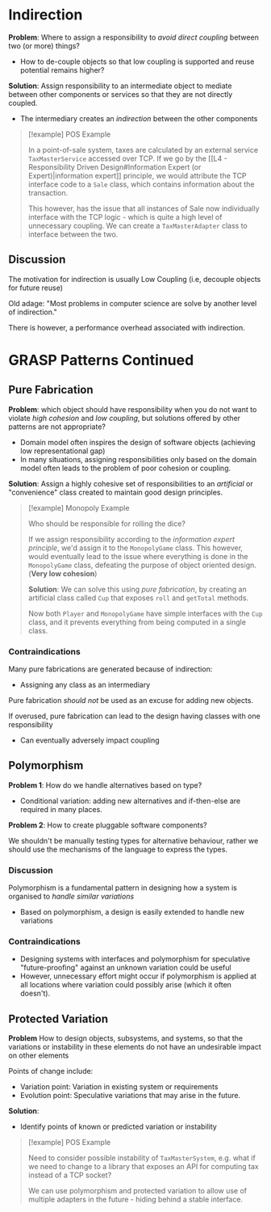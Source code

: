 
# Indirection

**Problem**: Where to assign a responsibility to *avoid direct coupling* between two (or more) things?
- How to de-couple objects so that low coupling is supported and reuse potential remains higher?

**Solution**:
Assign responsibility to an intermediate object to mediate between other components or services so that they are not directly coupled.
- The intermediary creates an *indirection* between the other components

>[!example] POS Example
>
>In a point-of-sale system, taxes are calculated by an external service `TaxMasterService` accessed over TCP. If we go by the [[L4 - Responsibility Driven Design#Information Expert (or Expert)|information expert]] principle, we would attribute the TCP interface code to a `Sale` class, which contains information about the transaction.
>
>This however, has the issue that all instances of Sale now individually interface with the TCP logic - which is quite a high level of unnecessary coupling. We can create a `TaxMasterAdapter` class to interface between the two.
>

## Discussion

The motivation for indirection is usually Low Coupling (i.e, decouple objects for future reuse)

Old adage:
	"Most problems in computer science are solve by another level of indirection."

There is however, a performance overhead associated with indirection.


# GRASP Patterns Continued

## Pure Fabrication

**Problem**: which object should have responsibility when you do not want to violate *high cohesion* and *low coupling*, but solutions offered by other patterns are not appropriate?
- Domain model often inspires the design of software objects (achieving low representational gap)
- In many situations, assigning responsibilities only based on the domain model often leads to the problem of poor cohesion or coupling.

**Solution**: Assign a highly cohesive set of responsibilities to an *artificial* or "convenience" class created to maintain good design principles.

>[!example] Monopoly Example
>
>Who should be responsible for rolling the dice?
>
>If we assign responsibility according to the *information expert principle*, we'd assign it to the `MonopolyGame` class. This however, would eventually lead to the issue where everything is done in the `MonopolyGame` class, defeating the purpose of object oriented design. (**Very low cohesion**)
>
>
>**Solution**: We can solve this using *pure fabrication*, by creating an artificial class called `Cup` that exposes `roll` and `getTotal` methods.
>
>Now both `Player` and `MonopolyGame` have simple interfaces with the `Cup` class, and it prevents everything from being computed in a single class.
>

### Contraindications
Many pure fabrications are generated because of indirection:
- Assigning any class as an intermediary

Pure fabrication *should not* be used as an excuse for adding new objects.

If overused, pure fabrication can lead to the design having classes with one responsibility
- Can eventually adversely impact coupling


## Polymorphism

**Problem 1**: How do we handle alternatives based on type?
- Conditional variation: adding new alternatives and if-then-else are required in many places.

**Problem 2**: How to create pluggable software components?


We shouldn't be manually testing types for alternative behaviour, rather we should use the mechanisms of the language to express the types.

### Discussion
Polymorphism is a fundamental pattern in designing how a system is organised to *handle similar variations*
- Based on polymorphism, a design is easily extended to handle new variations

### Contraindications
- Designing systems with interfaces and polymorphism for speculative "future-proofing" against an unknown variation could be useful
- However, unnecessary effort might occur if polymorphism is applied at all locations where variation could possibly arise (which it often doesn't).


## Protected Variation
**Problem** How to design objects, subsystems, and systems, so that the variations or instability in these elements do not have an undesirable impact on other elements

Points of change include:
- Variation point: Variation in existing system or requirements
- Evolution point: Speculative variations that may arise in the future.

**Solution**:
- Identify points of known or predicted variation or instability


>[!example] POS Example
>
>Need to consider possible instability of `TaxMasterSystem`, e.g. what if we need to change to a library that exposes an API for computing tax instead of a TCP socket?
>
>We can use polymorphism and protected variation to allow use of multiple adapters in the future - hiding behind a stable interface.



